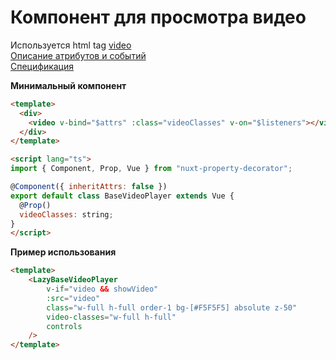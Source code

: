 # Компонент для просмотра видео

Используется html tag [video](https://developer.mozilla.org/ru/docs/Web/HTML/Element/video)\
[Описание атрибутов и событий](https://developer.mozilla.org/en-US/docs/Learn/HTML/Multimedia_and_embedding/Video_and_audio_content)\
[Спецификация](https://html.spec.whatwg.org/#video)

**Минимальный компонент**

```html
<template>
  <div>
    <video v-bind="$attrs" :class="videoClasses" v-on="$listeners"></video>
  </div>
</template>

<script lang="ts">
import { Component, Prop, Vue } from "nuxt-property-decorator";

@Component({ inheritAttrs: false })
export default class BaseVideoPlayer extends Vue {
  @Prop()
  videoClasses: string;
}
</script>
```

**Пример использования**

```html
<template>
    <LazyBaseVideoPlayer
        v-if="video && showVideo"
        :src="video" 
        class="w-full h-full order-1 bg-[#F5F5F5] absolute z-50"     
        video-classes="w-full h-full" 
        controls
    />
</template>
```
